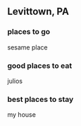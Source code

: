 ## Levittown, PA

### places to go
sesame place
### good places to eat
julios
### best places to stay
my house

